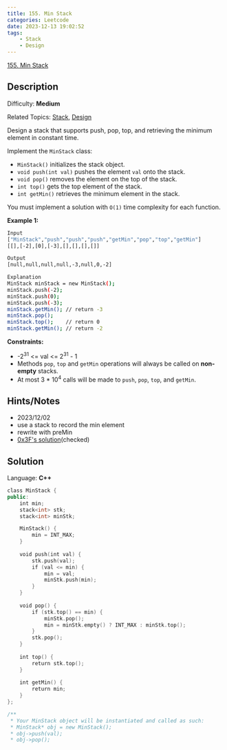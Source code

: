 ```yaml
---
title: 155. Min Stack
categories: Leetcode
date: 2023-12-13 19:02:52
tags:
    - Stack
    - Design
---
```


[155\. Min Stack](https://leetcode.com/problems/min-stack/)

## Description

Difficulty: **Medium**

Related Topics: [Stack](https://leetcode.com/tag/https://leetcode.com/tag/stack//), [Design](https://leetcode.com/tag/https://leetcode.com/tag/design//)

Design a stack that supports push, pop, top, and retrieving the minimum element in constant time.

Implement the `MinStack` class:

* `MinStack()` initializes the stack object.
* `void push(int val)` pushes the element `val` onto the stack.
* `void pop()` removes the element on the top of the stack.
* `int top()` gets the top element of the stack.
* `int getMin()` retrieves the minimum element in the stack.

You must implement a solution with `O(1)` time complexity for each function.

**Example 1:**

```bash
Input
["MinStack","push","push","push","getMin","pop","top","getMin"]
[[],[-2],[0],[-3],[],[],[],[]]

Output
[null,null,null,null,-3,null,0,-2]

Explanation
MinStack minStack = new MinStack();
minStack.push(-2);
minStack.push(0);
minStack.push(-3);
minStack.getMin(); // return -3
minStack.pop();
minStack.top();    // return 0
minStack.getMin(); // return -2
```

**Constraints:**

* -2<sup>31</sup> <= val <= 2<sup>31</sup> - 1
* Methods `pop`, `top` and `getMin` operations will always be called on **non-empty** stacks.
* At most 3 * 10<sup>4</sup> calls will be made to `push`, `pop`, `top`, and `getMin`.

## Hints/Notes

* 2023/12/02
* use a stack to record the min element
* rewrite with preMin
* [0x3F's solution](https://leetcode.cn/problems/min-stack/solutions/2974438/ben-zhi-shi-wei-hu-qian-zhui-zui-xiao-zh-x0g8/)(checked)

## Solution

Language: **C++**

```C++
class MinStack {
public:
    int min;
    stack<int> stk;
    stack<int> minStk;

    MinStack() {
        min = INT_MAX;
    }
    
    void push(int val) {
        stk.push(val);
        if (val <= min) {
            min = val;
            minStk.push(min);
        }
    }
    
    void pop() {
        if (stk.top() == min) {
            minStk.pop();
            min = minStk.empty() ? INT_MAX : minStk.top();
        }
        stk.pop();
    }
    
    int top() {
        return stk.top();
    }
    
    int getMin() {
        return min;
    }
};

/**
 * Your MinStack object will be instantiated and called as such:
 * MinStack* obj = new MinStack();
 * obj->push(val);
 * obj->pop();
```

